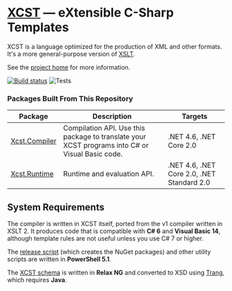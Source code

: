 ﻿[XCST] — eXtensible C-Sharp Templates
=====================================
XCST is a language optimized for the production of XML and other formats. It's a more general-purpose version of [XSLT](https://developer.mozilla.org/en-US/docs/Web/XSLT).

See the [project home][XCST] for more information.

[![Build status](https://ci.appveyor.com/api/projects/status/93bvxpo3x4bg2po8/branch/v2?svg=true)](https://ci.appveyor.com/project/maxtoroq/xcst/branch/v2) ![Tests](https://img.shields.io/appveyor/tests/maxtoroq/XCST/v2)

### Packages Built From This Repository

Package | Description | Targets
------- | ----------- | -------
[Xcst.Compiler] | Compilation API. Use this package to translate your XCST programs into C# or Visual Basic code. | .NET 4.6, .NET Core 2.0
[Xcst.Runtime] | Runtime and evaluation API. | .NET 4.6, .NET Core 2.0, .NET Standard 2.0

System Requirements
-------------------
The compiler is written in XCST itself, ported from the v1 compiler written in XSLT 2. It produces code that is compatible with **C# 6** and **Visual Basic 14**, although template rules are not useful unless you use C# 7 or higher.

The [release script](build/release.ps1) (which creates the NuGet packages) and other utility scripts are written in **PowerShell 5.1**.

The [XCST schema](schemas/xcst.rng) is written in **Relax NG** and converted to XSD using [Trang], which requires **Java**.


[XCST]: https://maxtoroq.github.io/XCST/
[Xcst.Compiler]: https://www.nuget.org/packages/Xcst.Compiler
[Xcst.Runtime]: https://www.nuget.org/packages/Xcst.Runtime
[Trang]: https://github.com/relaxng/jing-trang
